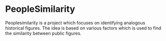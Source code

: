 # PeopleSimilarity
Peoplesimilarity is a project which focuses on identifying analogous historical figures. The idea is based on various factors which is used to find the similarity between public figures.



